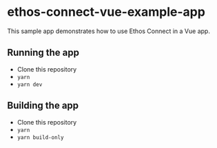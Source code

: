 # ethos-connect-vue-example-app

This sample app demonstrates how to use Ethos Connect in a Vue app.

## Running the app

- Clone this repository
- `yarn`
- `yarn dev`

## Building the app
- Clone this repository
- `yarn`
- `yarn build-only`
